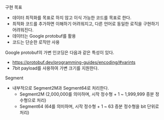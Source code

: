 구현 목표
 - 데이터 최적화를 목표로 하지 않고 이식 가능한 코드를 목표로 한다.
 - 최적화 코드를 추가하면 이해하기 어려워지고, 다른 언어로 동일한 로직을 구현하기 어려워진다.
 - 데이터는 Google protobuf를 활용
 - 코드는 단순한 로직만 사용

Google protobuf의 가변 인코딩은 다음과 같은 특성이 있다.
 - https://protobuf.dev/programming-guides/encoding/#varints
 - 7bit payload를 사용하여 가변 크기를 지원한다.

Segment
 - 내부적으로 Segment2M과 Segment64로 처리한다.
   - Segment2M (2,000,000를 의미하며, 시작 정수형 + 1 ~ 1,999,999 증분 정수형으로 처리)
   - Segment64 (64를 의미하며, 시작 정수형 + 1 ~ 63 증분 정수형을 bit 단위로 처리)

